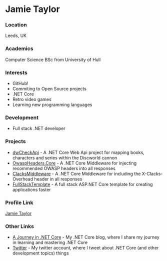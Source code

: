 # Jamie Taylor

### Location

Leeds, UK

### Academics

Computer Science BSc from University of Hull

### Interests

- GitHub!
- Commiting to Open Source projects
- .NET Core
- Retro video games
- Learning new programming languages

### Development

- Full stack .NET developer

### Projects

- [dwCheckApi](https://github.com/GaProgMan/dwCheckApi) - A .NET Core Web Api project for mapping books, characters and series within the Discworld cannon
- [OwaspHeaders.Core](https://github.com/GaProgMan/OwaspHeaders.Core) - A .NET Core Middleware for injecting recommended OWASP headers into all responses
- [ClacksMiddleware](https://github.com/GaProgMan/ClacksMiddleware)  - A .NET Core Middleware for including the X-Clacks-Overhead header in all responses
- [FullStackTemplate](https://github.com/GaProgMan/FullStackTemplate) - A full stack ASP.NET Core template for creating applications faster

### Profile Link

[Jamie Taylor](https://github.com/GaProgMan)

### Other Links

- [A Journey in .NET Core](https://dotnetcore.gaprogman.com) - My .NET Core blog, where I share my journey in learning and mastering .NET Core
- [Twitter](https://twitter.com/dotnetcoreblog) - My twitter account, where I tweet about .NET Core (and other development topics) things